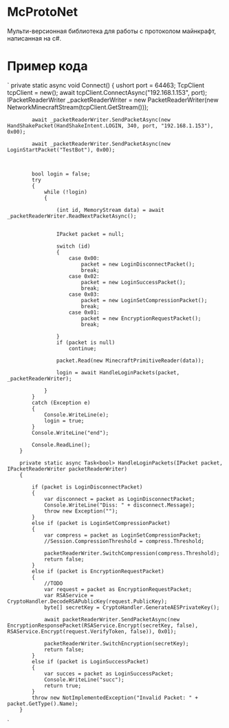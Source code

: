 # McProtoNet
Мульти-версионная библиотека для работы с протоколом майнкрафт, написанная на c#.

# Пример кода
`
	private static async void Connect()
        {
            ushort port = 64463;
            TcpClient tcpClient = new();
            await tcpClient.ConnectAsync("192.168.1.153", port);
            IPacketReaderWriter _packetReaderWriter = new PacketReaderWriter(new NetworkMinecraftStream(tcpClient.GetStream()));

            await _packetReaderWriter.SendPacketAsync(new HandShakePacket(HandShakeIntent.LOGIN, 340, port, "192.168.1.153"), 0x00);

            await _packetReaderWriter.SendPacketAsync(new LoginStartPacket("TestBot"), 0x00);

            

            bool login = false;
            try
            {
                while (!login)
                {

                    (int id, MemoryStream data) = await _packetReaderWriter.ReadNextPacketAsync();


                    IPacket packet = null;

                    switch (id)
                    {
                        case 0x00:
                            packet = new LoginDisconnectPacket();
                            break;
                        case 0x02:
                            packet = new LoginSuccessPacket();
                            break;
                        case 0x03:
                            packet = new LoginSetCompressionPacket();
                            break;
                        case 0x01:
                            packet = new EncryptionRequestPacket();
                            break;

                    }
                    if (packet is null)
                        continue;

                    packet.Read(new MinecraftPrimitiveReader(data));

                    login = await HandleLoginPackets(packet, _packetReaderWriter);
                    
                }
            }
            catch (Exception e)
            {
                Console.WriteLine(e);
                login = true;
            }
            Console.WriteLine("end");

            Console.ReadLine();
        }

        private static async Task<bool> HandleLoginPackets(IPacket packet, IPacketReaderWriter packetReaderWriter)
        {
            
            if (packet is LoginDisconnectPacket)
            {
                var disconnect = packet as LoginDisconnectPacket;
                Console.WriteLine("Diss: " + disconnect.Message);
                throw new Exception("");
            }
            else if (packet is LoginSetCompressionPacket)
            {
                var compress = packet as LoginSetCompressionPacket;
                //Session.CompressionThreshold = compress.Threshold;

                packetReaderWriter.SwitchCompression(compress.Threshold);
                return false;
            }
            else if (packet is EncryptionRequestPacket)
            {
                //TODO
                var request = packet as EncryptionRequestPacket;
                var RSAService = CryptoHandler.DecodeRSAPublicKey(request.PublicKey);
                byte[] secretKey = CryptoHandler.GenerateAESPrivateKey();

                await packetReaderWriter.SendPacketAsync(new EncryptionResponsePacket(RSAService.Encrypt(secretKey, false), RSAService.Encrypt(request.VerifyToken, false)), 0x01);

                packetReaderWriter.SwitchEncryption(secretKey);
                return false;
            }
            else if (packet is LoginSuccessPacket)
            {
                var succes = packet as LoginSuccessPacket;
                Console.WriteLine("succ");
                return true;
            }
            throw new NotImplementedException("Invalid Packet: " + packet.GetType().Name);
        }
`
